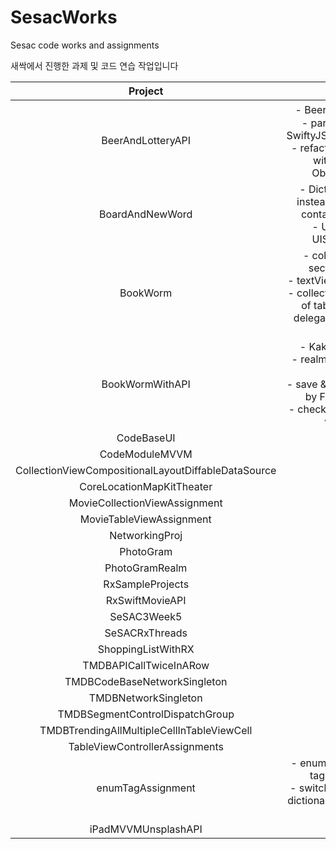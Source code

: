 # SesacWorks

Sesac code works and assignments

새싹에서 진행한 과제 및 코드 연습 작업입니다

|Project|Skills|
|:-------:|:------:|
|BeerAndLotteryAPI| - BeerAPI & 로또API <br> - parse JSON by SwiftyJSON/Decodable <br> - refactor into MVVM with custom Observables |
|BoardAndNewWord| - Dictionary & Set instead of array for contain() method <br> - UIButton & UISearchBar |
|BookWorm| - collectionView section & item <br> - textView placeholder <br> - collectionView inside of tableView with delegate for passing data |
|BookWormWithAPI| - Kakao Book API <br> - realm DB table with CRUD <br> - save & retrieve image by FileManager <br> - check realm schema version |
|CodeBaseUI|  |
|CodeModuleMVVM|  |
|CollectionViewCompositionalLayoutDiffableDataSource|  |
|CoreLocationMapKitTheater|  |
|MovieCollectionViewAssignment|  |
|MovieTableViewAssignment|  |
|NetworkingProj|  |
|PhotoGram|  |
|PhotoGramRealm|  |
|RxSampleProjects|  |
|RxSwiftMovieAPI|  |
|SeSAC3Week5|  |
|SeSACRxThreads|  |
|ShoppingListWithRX|  |
|TMDBAPICallTwiceInARow|  |
|TMDBCodeBaseNetworkSingleton|  |
|TMDBNetworkSingleton|  |
|TMDBSegmentControlDispatchGroup|  |
|TMDBTrendingAllMultipleCellInTableViewCell|  |
|TableViewControllerAssignments|  |
|enumTagAssignment| - enum with UIButton tag & UIMenu <br> - switch from array to dictionary to match tap data |
|iPadMVVMUnsplashAPI|  |

